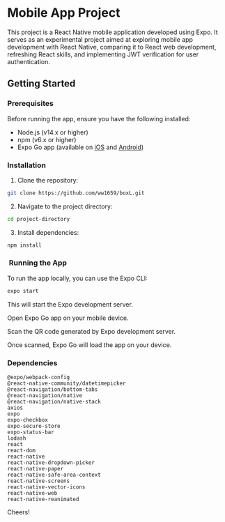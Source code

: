 # Mobile App Project

This project is a React Native mobile application developed using Expo. It serves as an experimental project aimed at exploring mobile app development with React Native, comparing it to React web development, refreshing React skills, and implementing JWT verification for user authentication.

## Getting Started

### Prerequisites

Before running the app, ensure you have the following installed:

- Node.js (v14.x or higher)
- npm (v6.x or higher)
- Expo Go app (available on [iOS](https://apps.apple.com/us/app/expo-go/id982107779) and [Android](https://play.google.com/store/apps/details?id=host.exp.exponent&hl=en&gl=US))

### Installation

1. Clone the repository:

```bash
git clone https://github.com/ww1659/boxL.git
```
2. Navigate to the project directory:

```bash
cd project-directory
```

3. Install dependencies:
   
```bash
npm install
```

###  Running the App

To run the app locally, you can use the Expo CLI:

```bash
expo start
```

This will start the Expo development server.

Open Expo Go app on your mobile device.

Scan the QR code generated by Expo development server.

Once scanned, Expo Go will load the app on your device.

### Dependencies

    @expo/webpack-config
    @react-native-community/datetimepicker
    @react-navigation/bottom-tabs
    @react-navigation/native
    @react-navigation/native-stack
    axios
    expo
    expo-checkbox
    expo-secure-store
    expo-status-bar
    lodash
    react
    react-dom
    react-native
    react-native-dropdown-picker
    react-native-paper
    react-native-safe-area-context
    react-native-screens
    react-native-vector-icons
    react-native-web
    react-native-reanimated

Cheers!

